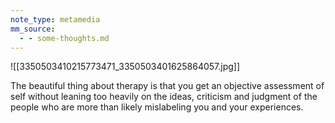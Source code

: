 ```yaml
---
note_type: metamedia
mm_source:
  - - some-thoughts.md
---
```


![[3350503410215773471_3350503401625864057.jpg]]

The beautiful thing about therapy is that you get an
objective assessment of self without leaning too
heavily on the ideas, criticism and judgment of the
people who are more than likely mislabeling you and
your experiences.

